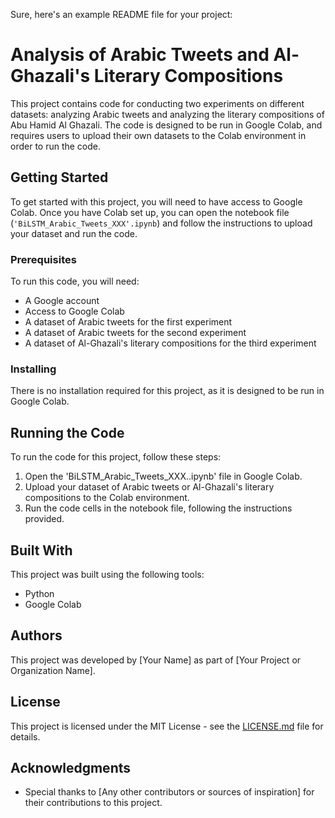 Sure, here's an example README file for your project:

# Analysis of Arabic Tweets and Al-Ghazali's Literary Compositions

This project contains code for conducting two experiments on different datasets: analyzing Arabic tweets and analyzing the literary compositions of Abu Hamid Al Ghazali. The code is designed to be run in Google Colab, and requires users to upload their own datasets to the Colab environment in order to run the code.

## Getting Started

To get started with this project, you will need to have access to Google Colab. Once you have Colab set up, you can open the notebook file (`'BiLSTM_Arabic_Tweets_XXX'.ipynb`) and follow the instructions to upload your dataset and run the code.

### Prerequisites

To run this code, you will need:

- A Google account
- Access to Google Colab
- A dataset of Arabic tweets for the first experiment
- A dataset of Arabic tweets for the second experiment
- A dataset of Al-Ghazali's literary compositions for the third experiment

### Installing

There is no installation required for this project, as it is designed to be run in Google Colab.

## Running the Code

To run the code for this project, follow these steps:

1. Open the 'BiLSTM_Arabic_Tweets_XXX..ipynb' file in Google Colab.
2. Upload your dataset of Arabic tweets or Al-Ghazali's literary compositions to the Colab environment.
3. Run the code cells in the notebook file, following the instructions provided.

## Built With

This project was built using the following tools:

- Python
- Google Colab

## Authors

This project was developed by [Your Name] as part of [Your Project or Organization Name].

## License

This project is licensed under the MIT License - see the [LICENSE.md](LICENSE.md) file for details.

## Acknowledgments

- Special thanks to [Any other contributors or sources of inspiration] for their contributions to this project.